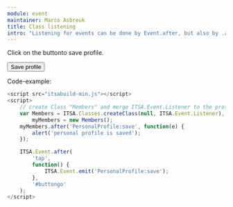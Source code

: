 ```yaml
---
module: event
maintainer: Marco Asbreuk
title: Class listening
intro: "Listening for events can be done by Event.after, but also by .after on an object or Class-instance. This example demonstrates the latter. You can add this functionality on the instance, by merging Event.Listener."
---
```

Click on the buttonto save profile.

<button id="buttongo" class="pure-button pure-button-primary pure-button-bordered">Save profile</button>

Code-example:

```js
<script src="itsabuild-min.js"></script>
<script>
    // create Class "Members" and merge ITSA.Event.Listener to the prototype:
    var Members = ITSA.Classes.createClass(null, ITSA.Event.Listener),
        myMembers = new Members();
    myMembers.after('PersonalProfile:save', function(e) {
        alert('personal profile is saved');
    });

    ITSA.Event.after(
        'tap',
        function() {
            ITSA.Event.emit('PersonalProfile:save');
        },
        '#buttongo'
    );
</script>
```

<script src="../../dist/itsabuild-min.js"></script>
<script>
    // create Class "Members" and merge ITSA.Event.Listener to the prototype:
    var Members = ITSA.Classes.createClass(null, ITSA.Event.Listener),
        myMembers = new Members();
    myMembers.after('PersonalProfile:save', function(e) {
        alert('personal profile is saved');
    });

    ITSA.Event.after(
        'tap',
        function() {
            ITSA.Event.emit('PersonalProfile:save');
        },
        '#buttongo'
    );
</script>